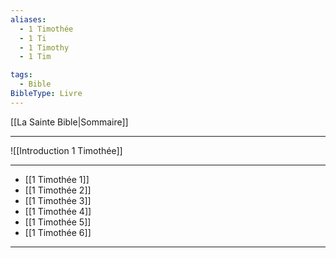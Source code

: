 ```yaml
---
aliases:
  - 1 Timothée
  - 1 Ti
  - 1 Timothy
  - 1 Tim

tags:
  - Bible
BibleType: Livre
---
```

[[La Sainte Bible|Sommaire]]

---

![[Introduction 1 Timothée]]

---
- [[1 Timothée 1]] 
- [[1 Timothée 2]] 
- [[1 Timothée 3]] 
- [[1 Timothée 4]] 
- [[1 Timothée 5]] 
- [[1 Timothée 6]] 


---
